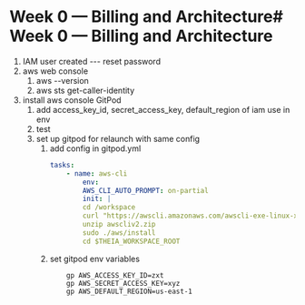 # Week 0 — Billing and Architecture# Week 0 — Billing and Architecture
1. IAM user created --- reset password
2. aws web console
    1. aws --version
    2. aws sts get-caller-identity
2. install aws console GitPod
    1. add access_key_id, secret_access_key, default_region of iam use in env
    2. test
    3. set up gitpod for relaunch with same config
        1. add config in gitpod.yml
            ```yml
            tasks:
                - name: aws-cli
                    env:
                    AWS_CLI_AUTO_PROMPT: on-partial
                    init: |
                    cd /workspace
                    curl "https://awscli.amazonaws.com/awscli-exe-linux-x86_64.zip" -o "awscliv2.zip"
                    unzip awscliv2.zip
                    sudo ./aws/install
                    cd $THEIA_WORKSPACE_ROOT
            ```
        2. set gitpod env variables
            ```
                gp AWS_ACCESS_KEY_ID=zxt
                gp AWS_SECRET_ACCESS_KEY=xyz
                gp AWS_DEFAULT_REGION=us-east-1
            ```